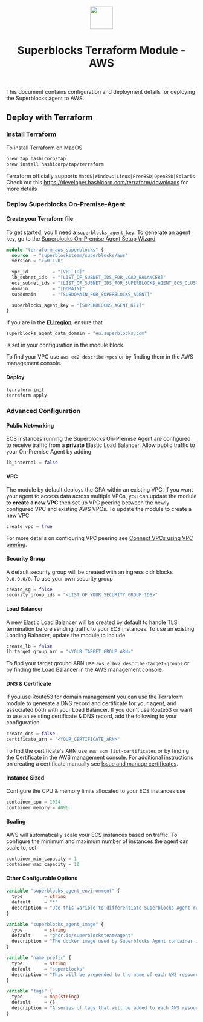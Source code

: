 <h1 align="center">
  <img src="https://raw.githubusercontent.com/superblocksteam/terraform-aws-superblocks/main/assets/logo.png" style="height:60px"/>
</h1>

<h1 align="center">Superblocks Terraform Module - AWS</h1>

<br/>

This document contains configuration and deployment details for deploying the Superblocks agent to AWS.

## Deploy with Terraform

### Install Terraform

To install Terraform on MacOS

```bash
brew tap hashicorp/tap
brew install hashicorp/tap/terraform
```

Terraform officially supports `MacOS|Windows|Linux|FreeBSD|OpenBSD|Solaris`
Check out this https://developer.hashicorp.com/terraform/downloads for more details

### Deploy Superblocks On-Premise-Agent

#### Create your Terraform file

To get started, you'll need a `superblocks_agent_key`. To generate an agent key, go to the [Superblocks On-Premise Agent Setup Wizard](https://app.superblocks.com/opas)

```terraform
module "terraform_aws_superblocks" {
  source  = "superblocksteam/superblocks/aws"
  version = ">=0.1.0"

  vpc_id         = "[VPC_ID]"
  lb_subnet_ids  = "[LIST_OF_SUBNET_IDS_FOR_LOAD_BALANCER]"
  ecs_subnet_ids = "[LIST_OF_SUBNET_IDS_FOR_SUPERBLOCKS_AGENT_ECS_CLUSTER]"
  domain         = "[DOMAIN]"
  subdomain      = "[SUBDOMAIN_FOR_SUPERBLOCKS_AGENT]"

  superblocks_agent_key = "[SUPERBLOCKS_AGENT_KEY]"
}
```

If you are in the **[EU region](https://eu.superblocks.com)**, ensure that

```terraform
superblocks_agent_data_domain = "eu.superblocks.com"
```

is set in your configuration in the module block.

To find your VPC use `aws ec2 describe-vpcs` or by finding them in the AWS management console.

#### Deploy

```bash
terraform init
terraform apply
```

### Advanced Configuration

#### Public Networking

ECS instances running the Superblocks On-Premise Agent are configured to receive traffic from a **private** Elastic Load Balancer. Allow public traffic to your On-Premise Agent by adding

```terraform
lb_internal = false
```

#### VPC

The module by default deploys the OPA within an existing VPC. If you want your agent to access data across multiple VPCs, you can update the module to **create a new VPC** then set up VPC peering between the newly configured VPC and existing AWS VPCs. To update the module to create a new VPC

```terraform
create_vpc = true
```

For more details on configuring VPC peering see [Connect VPCs using VPC peering](https://docs.aws.amazon.com/vpc/latest/userguide/vpc-peering.html).

#### Security Group

A default security group will be created with an ingress cidr blocks `0.0.0.0/0`. To use your own security group

```terraform
create_sg = false
security_group_ids = "<LIST_OF_YOUR_SECURITY_GROUP_IDS>"
```

#### Load Balancer

A new Elastic Load Balancer will be created by default to handle TLS termination before sending traffic to your ECS instances. To use an existing Loading Balancer, update the module to include

```terraform
create_lb = false
lb_target_group_arn = "<YOUR_TARGET_GROUP_ARN>"
```

To find your target ground ARN use `aws elbv2 describe-target-groups` or by finding the Load Balancer in the AWS management console.

#### DNS & Certificate

If you use Route53 for domain management you can use the Terraform module to generate a DNS record and  certificate for your agent, and associated both with your Load Balancer. If you don't use Route53 or want to use an existing certificate & DNS record, add the following to your configuration

```terraform
create_dns = false
certificate_arn = "<YOUR_CERTIFICATE_ARN>"
```

To find the certificate's ARN use `aws acm list-certificates` or by finding the Certificate in the AWS management console. For additional instructions on creating a certificate manually see [Issue and manage certificates](https://docs.aws.amazon.com/acm/latest/userguide/gs.html).

#### Instance Sized

Configure the CPU & memory limits allocated to your ECS instances use

```terraform
container_cpu = 1024
container_memory = 4096
```

#### Scaling

AWS will automatically scale your ECS instances based on traffic. To configure the minimum and maximum number of instances the agent can scale to, set

```terraform
container_min_capacity = 1
container_max_capacity = 10
```

#### Other Configurable Options

```terraform
variable "superblocks_agent_environment" {
  type        = string
  default     = "*"
  description = "Use this varible to differentiate Superblocks Agent running environment. Valid values are '*', 'staging' and 'production'"
}

variable "superblocks_agent_image" {
  type        = string
  default     = "ghcr.io/superblocksteam/agent"
  description = "The docker image used by Superblocks Agent container instance"
}

variable "name_prefix" {
  type        = string
  default     = "superblocks"
  description = "This will be prepended to the name of each AWS resource created by this module"
}

variable "tags" {
  type        = map(string)
  default     = {}
  description = "A series of tags that will be added to each AWS resource created by this module"
}
```
